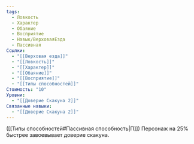 ```yaml
---
tags:
  - Ловкость
  - Характер
  - Обаяние
  - Восприятие
  - Навык/ВерховаяЕзда
  - Пассивная
Ссылки:
  - "[[Верховая езда]]"
  - "[[Ловкость]]"
  - "[[Характер]]"
  - "[[Обаяние]]"
  - "[[Восприятие]]"
  - "[[Типы способностей]]"
Стоимость: "10"
Уровни:
  - "[[Доверие Скакуна 2]]"
Связанные навыки:
  - "[[Доверие Скакуна 2]]"
---
```

([[Типы способностей#Пассивная способность|П]]) Персонаж на 25% быстрее завоевывает доверие скакуна.  